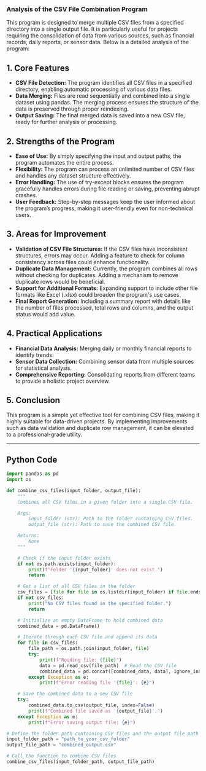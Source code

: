 ### Analysis of the CSV File Combination Program
This program is designed to merge multiple CSV files from a specified directory into a single output file. It is particularly useful for projects requiring the consolidation of data from various sources, such as financial records, daily reports, or sensor data. Below is a detailed analysis of the program:

## 1. Core Features
- <b>CSV File Detection:</b> The program identifies all CSV files in a specified directory, enabling automatic processing of various data files.
- <b>Data Merging:</b> Files are read sequentially and combined into a single dataset using pandas. The merging process ensures the structure of the data is preserved through proper reindexing.
- <b>Output Saving:</b> The final merged data is saved into a new CSV file, ready for further analysis or processing.

## 2. Strengths of the Program
- <b>Ease of Use:</b> By simply specifying the input and output paths, the program automates the entire process.
- <b>Flexibility:</b> The program can process an unlimited number of CSV files and handles any dataset structure effectively.
- <b>Error Handling:</b> The use of try-except blocks ensures the program gracefully handles errors during file reading or saving, preventing abrupt crashes.
- <b>User Feedback:</b> Step-by-step messages keep the user informed about the program’s progress, making it user-friendly even for non-technical users.

## 3. Areas for Improvement
- <b>Validation of CSV File Structures:</b> If the CSV files have inconsistent structures, errors may occur. Adding a feature to check for column consistency across files could enhance functionality.
- <b>Duplicate Data Management:</b> Currently, the program combines all rows without checking for duplicates. Adding a mechanism to remove duplicate rows would be beneficial.
- <b>Support for Additional Formats:</b> Expanding support to include other file formats like Excel (.xlsx) could broaden the program's use cases.
- <b>Final Report Generation:</b> Including a summary report with details like the number of files processed, total rows and columns, and the output status would add value.

## 4. Practical Applications
- <b>Financial Data Analysis:</b> Merging daily or monthly financial reports to identify trends.
- <b>Sensor Data Collection:</b> Combining sensor data from multiple sources for statistical analysis.
- <b>Comprehensive Reporting:</b> Consolidating reports from different teams to provide a holistic project overview.

## 5. Conclusion
This program is a simple yet effective tool for combining CSV files, making it highly suitable for data-driven projects. By implementing improvements such as data validation and duplicate row management, it can be elevated to a professional-grade utility.
<hr>

## Python Code
```python
import pandas as pd
import os

def combine_csv_files(input_folder, output_file):
    """
    Combines all CSV files in a given folder into a single CSV file.

    Args:
        input_folder (str): Path to the folder containing CSV files.
        output_file (str): Path to save the combined CSV file.

    Returns:
        None
    """

    # Check if the input folder exists
    if not os.path.exists(input_folder):
        print(f"Folder '{input_folder}' does not exist.")
        return

    # Get a list of all CSV files in the folder
    csv_files = [file for file in os.listdir(input_folder) if file.endswith('.csv')]
    if not csv_files:
        print("No CSV files found in the specified folder.")
        return

    # Initialize an empty DataFrame to hold combined data
    combined_data = pd.DataFrame()

    # Iterate through each CSV file and append its data
    for file in csv_files:
        file_path = os.path.join(input_folder, file)
        try:
            print(f"Reading file: {file}")
            data = pd.read_csv(file_path)  # Read the CSV file
            combined_data = pd.concat([combined_data, data], ignore_index=True)  # Combine with existing data
        except Exception as e:
            print(f"Error reading file '{file}': {e}")

    # Save the combined data to a new CSV file
    try:
        combined_data.to_csv(output_file, index=False)
        print(f"Combined file saved as '{output_file}'.")
    except Exception as e:
        print(f"Error saving output file: {e}")

# Define the folder path containing CSV files and the output file path
input_folder_path = "path_to_your_csv_folder"
output_file_path = "combined_output.csv"

# Call the function to combine CSV files
combine_csv_files(input_folder_path, output_file_path)

```
